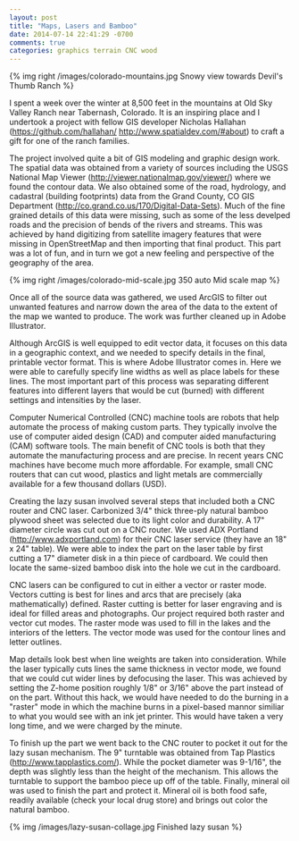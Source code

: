 ```yaml
---
layout: post
title: "Maps, Lasers and Bamboo"
date: 2014-07-14 22:41:29 -0700
comments: true
categories: graphics terrain CNC wood
---
```

{% img right /images/colorado-mountains.jpg Snowy view towards Devil's Thumb Ranch %}

I spent a week over the winter at 8,500 feet in the mountains at Old Sky Valley Ranch near Tabernash, Colorado. It is an inspiring place and I undertook a project with fellow GIS developer Nicholas Hallahan (https://github.com/hallahan/ http://www.spatialdev.com/#about) to craft a gift for one of the ranch families.

The project involved quite a bit of GIS modeling and graphic design work. The spatial data was obtained from a variety of sources including the USGS National Map Viewer (http://viewer.nationalmap.gov/viewer/) where we found the contour data. We also obtained some of the road, hydrology, and cadastral (building footprints) data from the Grand County, CO GIS Department (http://co.grand.co.us/170/Digital-Data-Sets). Much of the fine grained details of this data were missing, such as some of the less develped roads and the precision of bends of the rivers and streams. This was achieved by hand digitizing from satellite imagery features that were missing in OpenStreetMap and then importing that final product. This part was a lot of fun, and in turn we got a new feeling and perspective of the geography of the area.

<!-- more -->

{% img right /images/colorado-mid-scale.jpg 350 auto Mid scale map %}

Once all of the source data was gathered, we used ArcGIS to filter out unwanted features and narrow down the area of the data to the extent of the map we wanted to produce. The work was further cleaned up in Adobe Illustrator.

Although ArcGIS is well equipped to edit vector data, it focuses on this data in a geographic context, and we needed to specify details in the final, printable vector format. This is where Adobe Illustrator comes in. Here we were able to carefully specify line widths as well as place labels for these lines. The most important part of this process was separating different features into different layers that would be cut (burned) with different settings and intensities by the laser.

Computer Numerical Controlled (CNC) machine tools are robots that help automate the process of making custom parts. They typically involve the use of computer aided design (CAD) and computer aided manufacturing (CAM) software tools. The main benefit of CNC tools is both that they automate the manufacturing process and are precise. In recent years CNC machines have become much more affordable. For example, small CNC routers that can cut wood, plastics and light metals are commercially available for a few thousand dollars (USD).

Creating the lazy susan involved several steps that included both a CNC router and CNC laser. Carbonized 3/4" thick three-ply natural bamboo plywood sheet was selected due to its light color and durability. A 17" diameter circle was cut out on a CNC router. We used ADX Portland (http://www.adxportland.com) for their CNC laser service (they have an 18" x 24" table). We were able to index the part on the laser table by first cutting a 17" diameter disk in a thin piece of cardboard. We could then locate the same-sized bamboo disk into the hole we cut in the cardboard.

CNC lasers can be configured to cut in either a vector or raster mode. Vectors cutting is best for lines and arcs that are precisely (aka mathematically) defined. Raster cutting is better for laser engraving and is ideal for filled areas and photographs. Our project required both raster and vector cut modes. The raster mode was used to fill in the lakes and the interiors of the letters. The vector mode was used for the contour lines and letter outlines. 

Map details look best when line weights are taken into consideration. While the laser typically cuts lines the same thickness in vector mode, we found that we could cut wider lines by defocusing the laser. This was achieved by setting the Z-home position roughly 1/8" or 3/16" above the part instead of on the part. Without this hack, we would have needed to do the burning in a "raster" mode in which the machine burns in a pixel-based mannor similiar to what you would see with an ink jet printer. This would have taken a very long time, and we were charged by the minute.

To finish up the part we went back to the CNC router to pocket it out for the lazy susan mechanism. The 9" turntable was obtained from Tap Plastics (http://www.tapplastics.com/). While the pocket diameter was 9-1/16", the depth was slightly less than the height of the mechanism. This allows the turntable to support the bamboo piece up off of the table. Finally, mineral oil was used to finish the part and protect it. Mineral oil is both food safe, readily available (check your local drug store) and brings out color the natural bamboo.

{% img /images/lazy-susan-collage.jpg Finished lazy susan %}